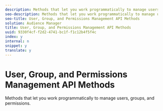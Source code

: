 ```yaml
---
description: Methods that let you work programmatically to manage users, groups, and permissions.
seo-description: Methods that let you work programmatically to manage users, groups, and permissions.
seo-title: User, Group, and Permissions Management API Methods
solution: Audience Manager
title: User, Group, and Permissions Management API Methods
uuid: 9330f4cf-f2d2-4741-bc1f-f1c12b4f5f4c
index: y
internal: n
snippet: y
translate: y
---
```


# User, Group, and Permissions Management API Methods

Methods that let you work programmatically to manage users, groups, and permissions.




<!-- c_rest_api_user_man.xml -->

